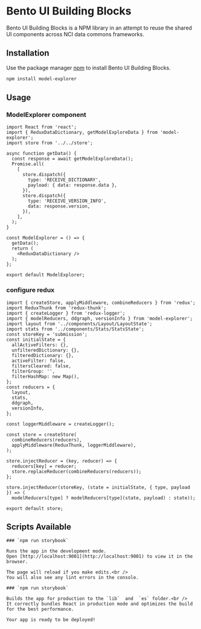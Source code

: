# Bento UI Building Blocks

Bento UI Building Blocks is a NPM library in an attempt to reuse the shared UI components across NCI data commons frameworks.

## Installation

Use the package manager [npm](https://www.npmjs.com/) to install Bento UI Building Blocks.

```bash
npm install model-explorer
```

## Usage
### ModelExplorer component
```react
import React from 'react';
import { ReduxDataDictionary, getModelExploreData } from 'model-explorer';
import store from '../../store';

async function getData() {
  const response = await getModelExploreData();
  Promise.all(
    [
      store.dispatch({
        type: 'RECEIVE_DICTIONARY',
        payload: { data: response.data },
      }),
      store.dispatch({
        type: 'RECEIVE_VERSION_INFO',
        data: response.version,
      }),
    ],
  );
}

const ModelExplorer = () => {
  getData();
  return (
    <ReduxDataDictionary />
  );
};

export default ModelExplorer;
```
### configure redux
``` store
import { createStore, applyMiddleware, combineReducers } from 'redux';
import ReduxThunk from 'redux-thunk';
import { createLogger } from 'redux-logger';
import { modelReducers, ddgraph, versionInfo } from 'model-explorer';
import layout from '../components/Layout/LayoutState';
import stats from '../components/Stats/StatsState';
const storeKey = 'submission';
const initialState = {
  allActiveFilters: {},
  unfilteredDictionary: {},
  filteredDictionary: {},
  activeFilter: false,
  filtersCleared: false,
  filterGroup: '',
  filterHashMap: new Map(),
};
const reducers = {
  layout,
  stats,
  ddgraph,
  versionInfo,
};

const loggerMiddleware = createLogger();

const store = createStore(
  combineReducers(reducers),
  applyMiddleware(ReduxThunk, loggerMiddleware),
);

store.injectReducer = (key, reducer) => {
  reducers[key] = reducer;
  store.replaceReducer(combineReducers(reducers));
};

store.injectReducer(storeKey, (state = initialState, { type, payload }) => (
  modelReducers[type] ? modelReducers[type](state, payload) : state));

export default store;
```
## Scripts Available

```
### `npm run storybook`

Runs the app in the development mode.
Open [http://localhost:9001](http://localhost:9001) to view it in the browser.

The page will reload if you make edits.<br />
You will also see any lint errors in the console.
```
```
### `npm run storybook`

Builds the app for production to the `lib`  and  `es` folder.<br />
It correctly bundles React in production mode and optimizes the build for the best performance.

Your app is ready to be deployed!

```
